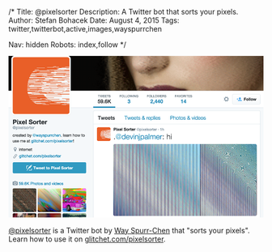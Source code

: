 /*
Title: @pixelsorter
Description: A Twitter bot that sorts your pixels.
Author: Stefan Bohacek
Date: August 4, 2015
Tags: twitter,twitterbot,active,images,wayspurrchen

Nav: hidden
Robots: index,follow
*/

[![](/content/bots/twitterbots/images/pixelsorter.png)](https://twitter.com/pixelsorter)

[@pixelsorter](https://twitter.com/pixelsorter) is a Twitter bot by [Way Spurr-Chen](https://twitter.com/wayspurrchen) that "sorts your pixels". Learn how to use it on [glitchet.com/pixelsorter](http://www.glitchet.com/pixelsorter).